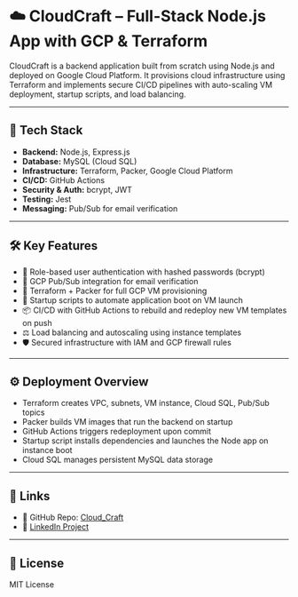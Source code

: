 # ☁️ CloudCraft – Full-Stack Node.js App with GCP & Terraform

CloudCraft is a backend application built from scratch using Node.js and deployed on Google Cloud Platform. It provisions cloud infrastructure using Terraform and implements secure CI/CD pipelines with auto-scaling VM deployment, startup scripts, and load balancing.

---

## 🧰 Tech Stack

- **Backend:** Node.js, Express.js
- **Database:** MySQL (Cloud SQL)
- **Infrastructure:** Terraform, Packer, Google Cloud Platform
- **CI/CD:** GitHub Actions
- **Security & Auth:** bcrypt, JWT
- **Testing:** Jest
- **Messaging:** Pub/Sub for email verification

---

## 🛠️ Key Features

- 🔐 Role-based user authentication with hashed passwords (bcrypt)  
- 📧 GCP Pub/Sub integration for email verification  
- 🧱 Terraform + Packer for full GCP VM provisioning  
- 🚀 Startup scripts to automate application boot on VM launch  
- 📦 CI/CD with GitHub Actions to rebuild and redeploy new VM templates on push  
- ⚖️ Load balancing and autoscaling using instance templates  
- 🛡️ Secured infrastructure with IAM and GCP firewall rules

---

## ⚙️ Deployment Overview

- Terraform creates VPC, subnets, VM instance, Cloud SQL, Pub/Sub topics  
- Packer builds VM images that run the backend on startup  
- GitHub Actions triggers redeployment upon commit  
- Startup script installs dependencies and launches the Node app on instance boot  
- Cloud SQL manages persistent MySQL data storage

---

## 🔗 Links

- 📂 GitHub Repo: [Cloud_Craft](https://github.com/poojapk0605/Cloud_Craft)  
- 🔗 [LinkedIn Project](https://www.linkedin.com/in/poojakannanpk/)

---

## 📄 License  
MIT License
